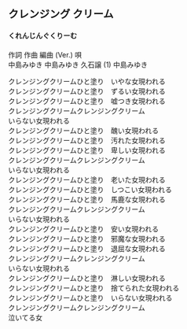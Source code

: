 ## クレンジング クリーム
#### くれんじんぐくりーむ

作詞  作曲  編曲 (Ver.)   唄  
中島みゆき   中島みゆき   久石譲 (1) 中島みゆき  
  
クレンジングクリームひと塗り　いやな女現われる  
クレンジングクリームひと塗り　ずるい女現われる  
クレンジングクリームひと塗り　嘘つき女現われる  
クレンジングクリームクレンジングクリーム  
いらない女現われる  
クレンジングクリームひと塗り　醜い女現われる  
クレンジングクリームひと塗り　汚れた女現われる  
クレンジングクリームひと塗り　卑しい女現われる  
クレンジングクリームクレンジングクリーム  
いらない女現われる  
クレンジングクリームひと塗り　老いた女現われる  
クレンジングクリームひと塗り　しつこい女現われる  
クレンジングクリームひと塗り　馬鹿な女現われる  
クレンジングクリームクレンジングクリーム  
いらない女現われる  
クレンジングクリームひと塗り　安い女現われる  
クレンジングクリームひと塗り　邪魔な女現われる  
クレンジングクリームひと塗り　退屈な女現われる  
クレンジングクリームクレンジングクリーム  
いらない女現われる  
クレンジングクリームひと塗り　淋しい女現われる  
クレンジングクリームひと塗り　捨てられた女現われる  
クレンジングクリームひと塗り　いらない女現われる  
クレンジングクリームクレンジングクリーム  
泣いてる女  